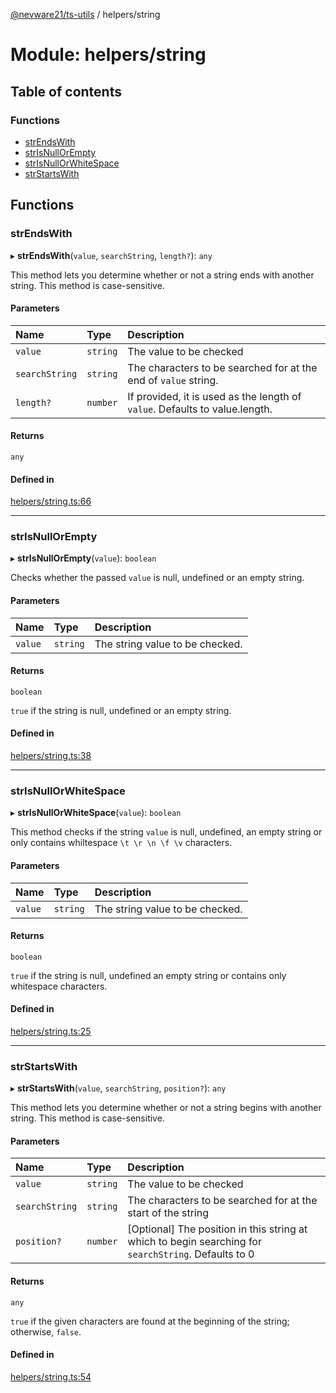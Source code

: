 [@nevware21/ts-utils](../README.md) / helpers/string

# Module: helpers/string

## Table of contents

### Functions

- [strEndsWith](helpers_string.md#strendswith)
- [strIsNullOrEmpty](helpers_string.md#strisnullorempty)
- [strIsNullOrWhiteSpace](helpers_string.md#strisnullorwhitespace)
- [strStartsWith](helpers_string.md#strstartswith)

## Functions

### strEndsWith

▸ **strEndsWith**(`value`, `searchString`, `length?`): `any`

This method lets you determine whether or not a string ends with another string. This method is case-sensitive.

#### Parameters

| Name | Type | Description |
| :------ | :------ | :------ |
| `value` | `string` | The value to be checked |
| `searchString` | `string` | The characters to be searched for at the end of `value` string. |
| `length?` | `number` | If provided, it is used as the length of `value`. Defaults to value.length. |

#### Returns

`any`

#### Defined in

[helpers/string.ts:66](https://github.com/nevware21/ts-utils/blob/65eb5b0/ts-utils/src/helpers/string.ts#L66)

___

### strIsNullOrEmpty

▸ **strIsNullOrEmpty**(`value`): `boolean`

Checks whether the passed `value` is null, undefined or an empty string.

#### Parameters

| Name | Type | Description |
| :------ | :------ | :------ |
| `value` | `string` | The string value to be checked. |

#### Returns

`boolean`

`true` if the string is null, undefined or an empty string.

#### Defined in

[helpers/string.ts:38](https://github.com/nevware21/ts-utils/blob/65eb5b0/ts-utils/src/helpers/string.ts#L38)

___

### strIsNullOrWhiteSpace

▸ **strIsNullOrWhiteSpace**(`value`): `boolean`

This method checks if the string `value` is null, undefined, an empty string or only contains
whiltespace `\t \r \n \f \v` characters.

#### Parameters

| Name | Type | Description |
| :------ | :------ | :------ |
| `value` | `string` | The string value to be checked. |

#### Returns

`boolean`

`true` if the string is null, undefined an empty string or contains only whitespace characters.

#### Defined in

[helpers/string.ts:25](https://github.com/nevware21/ts-utils/blob/65eb5b0/ts-utils/src/helpers/string.ts#L25)

___

### strStartsWith

▸ **strStartsWith**(`value`, `searchString`, `position?`): `any`

This method lets you determine whether or not a string begins with another string. This method is case-sensitive.

#### Parameters

| Name | Type | Description |
| :------ | :------ | :------ |
| `value` | `string` | The value to be checked |
| `searchString` | `string` | The characters to be searched for at the start of the string |
| `position?` | `number` | [Optional] The position in this string at which to begin searching for `searchString`. Defaults to 0 |

#### Returns

`any`

`true` if the given characters are found at the beginning of the string; otherwise, `false`.

#### Defined in

[helpers/string.ts:54](https://github.com/nevware21/ts-utils/blob/65eb5b0/ts-utils/src/helpers/string.ts#L54)
